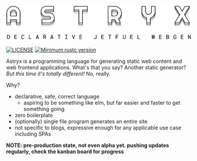 <p align="center"><img src="https://raw.githubusercontent.com/monomadic/astryx/master/assets/logo.svg" /></p>

[![LICENSE](https://img.shields.io/badge/license-MIT-blue.svg)](LICENSE)
[![Minimum rustc version](https://img.shields.io/badge/rustc-1.42.0+-green.svg)](#rust-version-requirements)

Astryx is a programming language for generating static web content and web frontend applications. What's that you say? Another static generator? *But this time it's totally different!* No, really.

Why?

- declarative, safe, correct language
  - aspiring to be something like elm, but far easier and faster to get something going.
- zero boilerplate
- (optionally) single file program generates an entire site
- not specific to blogs, expressive enough for any applicable use case including SPAs

__NOTE: pre-production state, not even alpha yet. pushing updates regularly, check the kanban board for progress__
